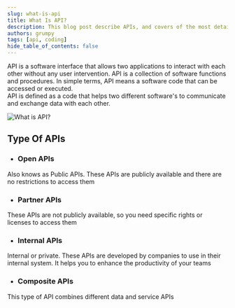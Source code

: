 ```yaml
---
slug: what-is-api
title: What Is API?
description: This blog post describe APIs, and covers of the most details APIs
authors: grumpy
tags: [api, coding]
hide_table_of_contents: false
---
```


<!-- ## Application Programming Interface (API) -->

API is a software interface that allows two applications to interact with each other without any user intervention. API is a collection of software functions and procedures. In simple terms, API means a software code that can be accessed or executed. <br/>
API is defined as a code that helps two different software's to communicate and exchange data with each other.

<!-- truncate -->

![What is API?](../static/img/blog/business-man.png)

## Type Of APIs

-   ### Open APIs

Also knows as Public APIs. These APIs are publicly available and there are no restrictions to access them

-   ### Partner APIs

These APIs are not publicly available, so you need specific rights or licenses to access them

-   ### Internal APIs

Internal or private. These APIs are developed by companies to use in their internal system. It helps you to enhance the productivity of your teams

-   ### Composite APIs

This type of API combines different data and service APIs
